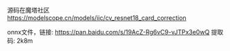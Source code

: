 源码在魔塔社区 https://modelscope.cn/models/iic/cv_resnet18_card_correction


onnx文件，链接: https://pan.baidu.com/s/19AcZ-Rg6vC9-vJTPx3e0wQ 提取码: 2k8m
